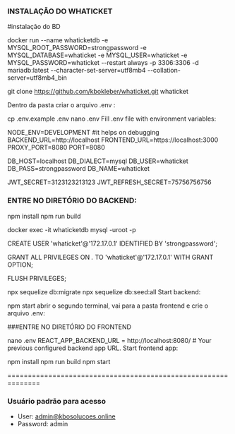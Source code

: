 ### INSTALAÇÃO DO WHATICKET

#instalação do BD

docker run --name whaticketdb -e MYSQL_ROOT_PASSWORD=strongpassword -e MYSQL_DATABASE=whaticket -e MYSQL_USER=whaticket -e MYSQL_PASSWORD=whaticket --restart always -p 3306:3306 -d mariadb:latest --character-set-server=utf8mb4 --collation-server=utf8mb4_bin

git clone https://github.com/kbokleber/whaticket.git whaticket

Dentro da pasta criar o arquivo .env :

cp .env.example .env
nano .env
Fill .env file with environment variables:

NODE_ENV=DEVELOPMENT      #it helps on debugging
BACKEND_URL=http://localhost
FRONTEND_URL=https://localhost:3000
PROXY_PORT=8080
PORT=8080

DB_HOST=localhost
DB_DIALECT=mysql
DB_USER=whaticket
DB_PASS=strongpassword
DB_NAME=whaticket

JWT_SECRET=3123123213123
JWT_REFRESH_SECRET=75756756756

### ENTRE NO DIRETÓRIO DO BACKEND:

npm install
npm run build


docker exec -it whaticketdb mysql -uroot -p
	
CREATE USER 'whaticket'@'172.17.0.1' IDENTIFIED BY 'strongpassword';

GRANT ALL PRIVILEGES ON *.* TO 'whaticket'@'172.17.0.1' WITH GRANT OPTION;

FLUSH PRIVILEGES;

npx sequelize db:migrate
npx sequelize db:seed:all
Start backend:

npm start
abrir o segundo terminal, vai para a pasta frontend e crie o arquivo .env:

###ENTRE NO DIRETÓRIO DO FRONTEND

nano .env
REACT_APP_BACKEND_URL = http://localhost:8080/ # Your previous configured backend app URL.
Start frontend app:

npm install
npm run build
npm start

==============================================================

### Usuário padrão para acesso

* User: admin@kbosolucoes.online  
* Password: admin